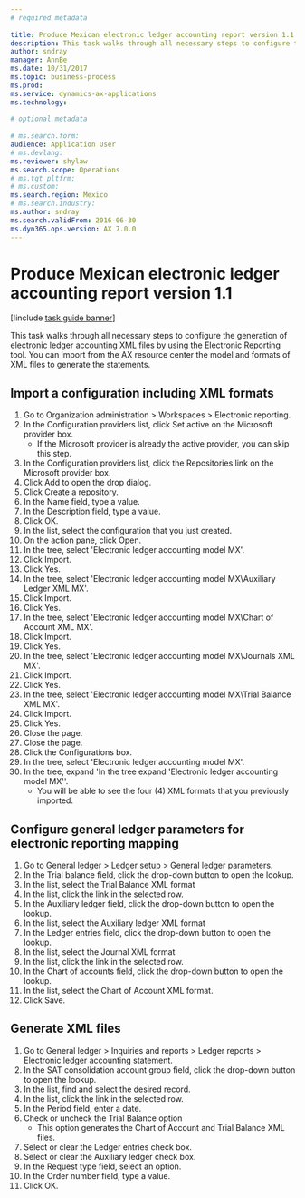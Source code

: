 ```yaml
--- 
# required metadata 
 
title: Produce Mexican electronic ledger accounting report version 1.1
description: This task walks through all necessary steps to configure the generation of electronic ledger accounting XML files by using the Electronic Reporting tool. 
author: sndray
manager: AnnBe 
ms.date: 10/31/2017
ms.topic: business-process 
ms.prod:  
ms.service: dynamics-ax-applications 
ms.technology:  
 
# optional metadata 
 
# ms.search.form:   
audience: Application User 
# ms.devlang:  
ms.reviewer: shylaw
ms.search.scope: Operations 
# ms.tgt_pltfrm:  
# ms.custom:  
ms.search.region: Mexico
# ms.search.industry: 
ms.author: sndray
ms.search.validFrom: 2016-06-30 
ms.dyn365.ops.version: AX 7.0.0 
---
```

# Produce Mexican electronic ledger accounting report version 1.1

[!include [task guide banner](../../includes/task-guide-banner.md)]

This task walks through all necessary steps to configure the generation of electronic ledger accounting XML files by using the Electronic Reporting tool. You can import from the AX resource center the model and formats of XML files to generate the statements. 


## Import a configuration including XML formats
1. Go to Organization administration > Workspaces > Electronic reporting.
2. In the Configuration providers list, click Set active on the Microsoft provider box.
    * If the Microsoft provider is already the active provider, you can skip this step.  
3. In the Configuration providers list, click the Repositories link on the Microsoft provider box.
4. Click Add to open the drop dialog.
5. Click Create a repository.
6. In the Name field, type a value.
7. In the Description field, type a value.
8. Click OK.
9. In the list, select the configuration that you just created.
10. On the action pane, click Open.
11. In the tree, select 'Electronic ledger accounting model MX'.
12. Click Import.
13. Click Yes.
14. In the tree, select 'Electronic ledger accounting model MX\Auxiliary Ledger XML MX'.
15. Click Import.
16. Click Yes.
17. In the tree, select 'Electronic ledger accounting model MX\Chart of Account XML MX'.
18. Click Import.
19. Click Yes.
20. In the tree, select 'Electronic ledger accounting model MX\Journals XML MX'.
21. Click Import.
22. Click Yes.
23. In the tree, select 'Electronic ledger accounting model MX\Trial Balance XML MX'.
24. Click Import.
25. Click Yes.
26. Close the page.
27. Close the page.
28. Click the Configurations box.
29. In the tree, select 'Electronic ledger accounting model MX'.
30. In the tree, expand 'In the tree expand 'Electronic ledger accounting model MX''.
    * You will be able to see the four (4) XML formats that you previously imported.  

## Configure general ledger parameters for electronic reporting mapping
1. Go to General ledger > Ledger setup > General ledger parameters.
2. In the Trial balance field, click the drop-down button to open the lookup.
3. In the list, select the Trial Balance XML format
4. In the list, click the link in the selected row.
5. In the Auxiliary ledger field, click the drop-down button to open the lookup.
6. In the list, select the Auxiliary ledger XML format
7. In the Ledger entries field, click the drop-down button to open the lookup.
8. In the list, select the Journal XML format
9. In the list, click the link in the selected row.
10. In the Chart of accounts field, click the drop-down button to open the lookup.
11. In the list, select the Chart of Account XML format.
12. Click Save.

## Generate XML files
1. Go to General ledger > Inquiries and reports > Ledger reports > Electronic ledger accounting statement.
2. In the SAT consolidation account group field, click the drop-down button to open the lookup.
3. In the list, find and select the desired record.
4. In the list, click the link in the selected row.
5. In the Period field, enter a date.
6. Check or uncheck the Trial Balance option
    * This option generates the Chart of Account and Trial Balance XML files.  
7. Select or clear the Ledger entries check box.
8. Select or clear the Auxiliary ledger check box.
9. In the Request type field, select an option.
10. In the Order number field, type a value.
11. Click OK.


